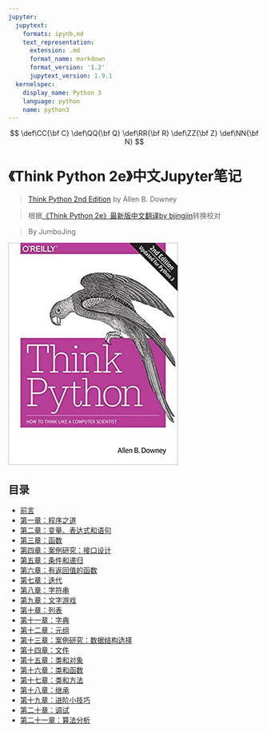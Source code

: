 ```yaml
---
jupyter:
  jupytext:
    formats: ipynb,md
    text_representation:
      extension: .md
      format_name: markdown
      format_version: '1.2'
      jupytext_version: 1.9.1
  kernelspec:
    display_name: Python 3
    language: python
    name: python3
---
```


<!-- #region -->
$$
\def\CC{\bf C}
\def\QQ{\bf Q}
\def\RR{\bf R}
\def\ZZ{\bf Z}
\def\NN{\bf N}
$$



# 《Think Python 2e》中文Jupyter笔记

> [Think Python 2nd Edition](https://github.com/AllenDowney/ThinkPython2) by Allen B. Downey

> 根据[《Think Python 2e》最新版中文翻译by bjingjin](https://github.com/bingjin/ThinkPython2-CN)转换校对

> By JumboJing
<!-- #endregion -->

![](figs/cover.jpg)


## 目录

* [前言](docs/00_preface.ipynb)
* [第一章：程序之道](docs/01_the_way_of_the_program.ipynb)
* [第二章：变量、表达式和语句](docs/02_variables_expressions_and_statements.ipynb)
* [第三章：函数](docs/03_functions.ipynb)
* [第四章：案例研究：接口设计](docs/04_case_study_interface_design.ipynb)
* [第五章：条件和递归](docs/05_conditionals_and_recursion.ipynb)
* [第六章：有返回值的函数](docs/06_fruitful_functions.ipynb)
* [第七章：迭代](docs/07_iteration.ipynb)
* [第八章：字符串](docs/08_strings.ipynb)
* [第九章：文字游戏](docs/09_case_study_word_play.ipynb)
* [第十章：列表](docs/10_lists.ipynb)
* [第十一章：字典](docs/11_dictionaries.ipynb)
* [第十二章：元组](docs/12_tuples.ipynb)
* [第十三章：案例研究：数据结构选择](docs/13_case_study_data_structure_selection.ipynb)
* [第十四章：文件](docs/14_files.ipynb)
* [第十五章：类和对象](docs/15_classes_and_objects.ipynb)
* [第十六章：类和函数](docs/16_classes_and_functions.ipynb)
* [第十七章：类和方法](docs/17_classes_and_methods.ipynb)
* [第十八章：继承](docs/18_inheritance.ipynb)
* [第十九章：进阶小技巧](docs/19_the_goodies.ipynb)
* [第二十章：调试](docs/20_debugging.ipynb)
* [第二十一章：算法分析](docs/21_analysis_of_algorithms.ipynb)


